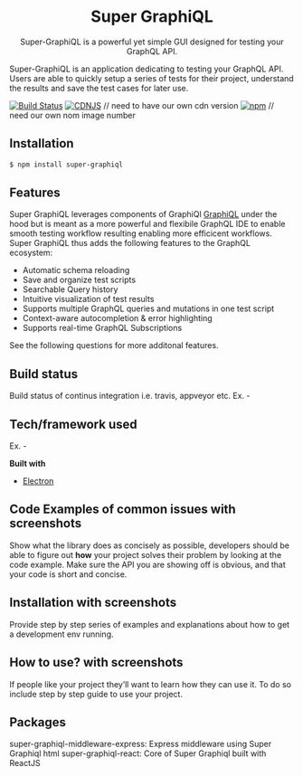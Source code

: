 <h1 align="center">Super GraphiQL</h1>
<p align="center">Super-GraphiQL is a powerful yet simple GUI designed for testing your GraphQL API.</p>

Super-GraphiQL is an application dedicating to testing your GraphQL API. Users are able to quickly setup a series of tests for their project, understand the results and save the test cases for later use.

[![Build Status](https://travis-ci.org/graphql/graphiql.svg?branch=master)](https://travis-ci.org/graphql/graphiql)
[![CDNJS](https://img.shields.io/cdnjs/v/graphiql.svg)](https://cdnjs.com/libraries/graphiql) // need to have our own cdn version 
[![npm](https://img.shields.io/npm/v/graphiql.svg)](https://www.npmjs.com/package/super-graphiql) // need our own nom image number 

## Installation
```sh
$ npm install super-graphiql
```
## Features 
Super GraphiQL leverages components of GraphiQl [GraphiQL](https://github.com/graphql/graphiql) under the hood but is meant as a more powerful and flexibile GraphQL IDE to enable smooth testing workflow resulting enabling more efficicent workflows. Super GraphiQL thus adds the following features to the GraphQL ecosystem:
  
  - Automatic schema reloading
  - Save and organize test scripts
  - Searchable Query history
  - Intuitive visualization of test results
  - Supports multiple GraphQL queries and mutations in one test script
  - Context-aware autocompletion & error highlighting
  - Supports real-time GraphQL Subscriptions

See the following questions for more additonal features.

## Build status
Build status of continus integration i.e. travis, appveyor etc. Ex. - 

## Tech/framework used
Ex. -

<b>Built with</b>
- [Electron](https://electron.atom.io)

## Code Examples of common issues with screenshots 
Show what the library does as concisely as possible, developers should be able to figure out **how** your project solves their problem by looking at the code example. Make sure the API you are showing off is obvious, and that your code is short and concise.

## Installation with screenshots 
Provide step by step series of examples and explanations about how to get a development env running.

## How to use? with screenshots 
If people like your project they’ll want to learn how they can use it. To do so include step by step guide to use your project.

## Packages
super-graphiql-middleware-express: Express middleware using Super Graphiql html
super-graphiql-react: Core of Super Graphiql built with ReactJS


<!-- ## Authors -->

<!-- [![Albert Chen](https://avatars3.githubusercontent.com/u/23642624?s=400&v=4?raw=true)](https://github.com/ac3639) | 
[![Marissa Lafontant](https://avatars3.githubusercontent.com/u/31493327?s=460&v=4?raw=true)](https://github.com/mlafontant) | 
[![Eduardo Maillo](https://avatars2.githubusercontent.com/u/33046720?s=400&v=4?raw=true)](https://github.com/eduardomaillo) | 
[![Angela Scerbo](https://avatars2.githubusercontent.com/u/11137912?s=400&v=4?raw=true)](https://github.com/angelascerbo)
---|---|---|---
[Albert Chen](https://github.com/ac3639) | [Marissa Lafontant](https://github.com/mlafontant) | [Eduardo Maillo](https://github.com/eduardomaillo) | [Angela Scerbo](https://github.com/angelascerbo) -->


<!-- ## License

MIT ©  -->
